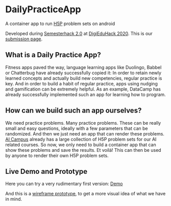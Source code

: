 # DailyPracticeApp
A container app to run [H5P](https://h5p.org/) problem sets on android

Developed during [Semesterhack 2.0](https://digieduhack.com/en/berlin-semesterhack-2-0-in-german-english) at [DigiEduHack 2020](https://digieduhack.com/en/). This is our [submission page](https://digieduhack.com/en/solutions/the-daily-practice-app-not-only-for-the-ai-campus). 


## What is a Daily Practice App? 


Fitness apps paved the way, language learning apps like Duolingo, Babbel or Chatterbug have already successfully copied it: In order to retain newly learned concepts and actually build new competencies, regular practice is key. And in order to build a habit of regular practice, apps using nudging and gamification can be extremely helpful. As an example, DataCamp has already successfully implemented such an app for learning how to program.  



## How can we build such an app ourselves? 


We need practice problems. Many practice problems. These can be really small and easy questions, ideally with a few parameters that can be randomized. And then we just need an app that can render these problems. [AI Campus](https://ki-campus.org/?locale=en) already has a large collection of H5P problem sets for our AI related courses. So now, we only need to build a container app that can show these problems and save the results. Et voilá! This can then be used by anyone to render their own H5P problem sets. 


## Live Demo and Prototype

Here you can try a very rudimentary first version: [Demo](https://appetize.io/app/wdbdk1wedngvn8y4uccbedf2q8?device=pixel4&scale=100)

And this is a [wireframe prototype](https://www.figma.com/proto/UAmydfQj0i6el25vTnkvEu/DailyPracticeApp), to get a more visual idea of what we have in mind. 
